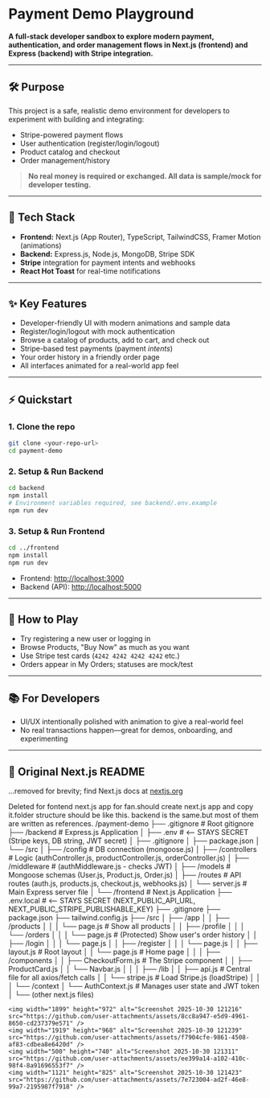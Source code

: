 # Payment Demo Playground

**A full-stack developer sandbox to explore modern payment, authentication, and order management flows in Next.js (frontend) and Express (backend) with Stripe integration.**

---

## 🛠 Purpose

This project is a safe, realistic demo environment for developers to experiment with building and integrating:
- Stripe-powered payment flows
- User authentication (register/login/logout)
- Product catalog and checkout
- Order management/history

> **No real money is required or exchanged. All data is sample/mock for developer testing.**

---

## 🚀 Tech Stack

- **Frontend:** Next.js (App Router), TypeScript, TailwindCSS, Framer Motion (animations)
- **Backend:** Express.js, Node.js, MongoDB, Stripe SDK
- **Stripe** integration for payment intents and webhooks
- **React Hot Toast** for real-time notifications

---

## ✨ Key Features

- Developer-friendly UI with modern animations and sample data
- Register/login/logout with mock authentication
- Browse a catalog of products, add to cart, and check out
- Stripe-based test payments (payment _intents_)
- Your order history in a friendly order page
- All interfaces animated for a real-world app feel

---

## ⚡ Quickstart

### 1. Clone the repo

```bash
git clone <your-repo-url>
cd payment-demo
```

### 2. Setup & Run Backend

```bash
cd backend
npm install
# Environment variables required, see backend/.env.example
npm run dev
```

### 3. Setup & Run Frontend

```bash
cd ../frontend
npm install
npm run dev
```

- Frontend: [http://localhost:3000](http://localhost:3000)
- Backend (API): [http://localhost:5000](http://localhost:5000)

---

## 🧪 How to Play
- Try registering a new user or logging in
- Browse Products, "Buy Now" as much as you want
- Use Stripe test cards (`4242 4242 4242 4242` etc.)
- Orders appear in My Orders; statuses are mock/test

---

## 📚 For Developers
- UI/UX intentionally polished with animation to give a real-world feel
- No real transactions happen—great for demos, onboarding, and experimenting

---

## 📄 Original Next.js README

...removed for brevity; find Next.js docs at [nextjs.org](https://nextjs.org/)

Deleted for fontend next.js app for fan.should create next.js app and copy it.folder structure should be like this.
backend is the same.but most of them are written as references.
/payment-demo
├── .gitignore          # Root gitignore
├── /backend            # Express.js Application
│   ├── .env            # <-- STAYS SECRET (Stripe keys, DB string, JWT secret)
│   ├── .gitignore
│   ├── package.json
│   └── /src
│       ├── /config       # DB connection (mongoose.js)
│       ├── /controllers  # Logic (authController.js, productController.js, orderController.js)
│       ├── /middleware   # (authMiddleware.js - checks JWT)
│       ├── /models       # Mongoose schemas (User.js, Product.js, Order.js)
│       ├── /routes       # API routes (auth.js, products.js, checkout.js, webhooks.js)
│       └── server.js     # Main Express server file
│
└── /frontend           # Next.js Application
    ├── .env.local      # <-- STAYS SECRET (NEXT_PUBLIC_API_URL, NEXT_PUBLIC_STRIPE_PUBLISHABLE_KEY)
    ├── .gitignore
    ├── package.json
    ├── tailwind.config.js
    ├── /src
    │   ├── /app
    │   │   ├── /products
    │   │   │   └── page.js         # Show all products
    │   │   ├── /profile
    │   │   │   └── /orders
    │   │   │       └── page.js     # (Protected) Show user's order history
    │   │   ├── /login
    │   │   │   └── page.js
    │   │   ├── /register
    │   │   │   └── page.js
    │   │   ├── layout.js         # Root layout
    │   │   └── page.js           # Home page
    │   │
    │   ├── /components
    │   │   ├── CheckoutForm.js   # The Stripe <PaymentElement> component
    │   │   ├── ProductCard.js
    │   │   └── Navbar.js
    │   │
    │   ├── /lib
    │   │   ├── api.js            # Central file for all axios/fetch calls
    │   │   └── stripe.js         # Load Stripe.js (loadStripe)
    │   │
    │   └── /context
    │       └── AuthContext.js    # Manages user state and JWT token
    │
    └── (other next.js files)


    <img width="1899" height="972" alt="Screenshot 2025-10-30 121216" src="https://github.com/user-attachments/assets/8cc8a947-e5d9-4961-8650-cd237379e571" />
    <img width="1919" height="968" alt="Screenshot 2025-10-30 121239" src="https://github.com/user-attachments/assets/f7904cfe-9861-4508-af83-cdbea8e6420d" />
    <img width="500" height="740" alt="Screenshot 2025-10-30 121311" src="https://github.com/user-attachments/assets/ee399a14-a102-410c-98f4-8a91696553f7" />
    <img width="1121" height="825" alt="Screenshot 2025-10-30 121423" src="https://github.com/user-attachments/assets/7e723004-ad2f-46e8-99a7-2195987f7918" />



